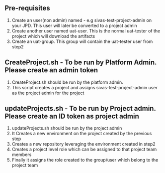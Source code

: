 ## Pre-requisites
1. Create an user(non admin) named - e.g sivas-test-project-admin on your JPD. This user will later be converted to a project admin
2. Create another user named uat-user. This is the normal uat-tester of the project which will download the artifacts
3. Create an uat-group. This group will contain the uat-tester user from step2

## CreateProject.sh - To be run by Platform Admin. Please create an admin token
1. CreateProject.sh should be run by the platform admin.
2.  This script creates a project and assigns sivas-test-project-admin user as the project admin for the project

## updateProjects.sh - To be run by Project admin. Please create an ID token as project admin
1. updateProjects.sh should be run by the project admin
2. It Creates a new environment on the project created by the previous step
3. Creates a new repository leveraging the environment created in step2
4. Creates a project level role which can be assigned to that project team members
5. Finally it assigns the role created to the group/user which belong to the project team